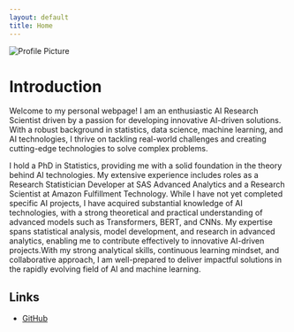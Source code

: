 ```yaml
---
layout: default
title: Home
---
```

<!-- Use HTML to insert the image and control its size -->
<img src="{{ site.baseurl }}/images/profile.jpg" alt="Profile Picture" class="profile-image">

# Introduction

Welcome to my personal webpage! I am an enthusiastic AI Research Scientist driven by a passion for developing innovative AI-driven solutions. With a robust background in statistics, data science, machine learning, and AI technologies, I thrive on tackling real-world challenges and creating cutting-edge technologies to solve complex problems.

I hold a PhD in Statistics, providing me with a solid foundation in the theory behind AI technologies. My extensive experience includes roles as a Research Statistician Developer at SAS Advanced Analytics and a Research Scientist at Amazon Fulfillment Technology. While I have not yet completed specific AI projects, I have acquired substantial knowledge of AI technologies, with a strong theoretical and practical understanding of advanced models such as Transformers, BERT, and CNNs. My expertise spans statistical analysis, model development, and research in advanced analytics, enabling me to contribute effectively to innovative AI-driven projects.With my strong analytical skills, continuous learning mindset, and collaborative approach, I am well-prepared to deliver impactful solutions in the rapidly evolving field of AI and machine learning.

## Links

- [GitHub](https://github.com/myang13ff14)

